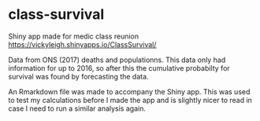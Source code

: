 # class-survival
Shiny app made for medic class reunion https://vickyleigh.shinyapps.io/ClassSurvival/

Data from ONS (2017) deaths and populationns. This data only had information for up to 2016, so after this the cumulative probabilty 
for survival was found by forecasting the data.

An Rmarkdown file was made to accompany the Shiny app. This was used to test my calculations before I made the app and is slightly nicer to read in case I need to run a similar analysis again.
